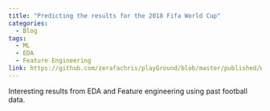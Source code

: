 ```yaml
---
title: "Predicting the results for the 2018 Fifa World Cup"
categories:
  - Blog
tags:
  - ML
  - EDA
  - Feature Engineering
link: https://github.com/zerafachris/playGround/blob/master/published/WorldCup2018Predictions/readme.md
---
```


Interesting results from EDA and Feature engineering using past football data.